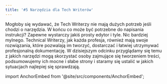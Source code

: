 ```yaml
---
title: '#5 Narzędzia dla Tech Writerów'
---
```


Mogłoby się wydawać, że Tech Writerzy nie mają dużych potrzeb jeśli chodzi o
narzędzia. W końcu co może być potrzebne do napisania instrukcji? Zapewne
wystarczy jakiś prosty edytor i tyle. Nic bardziej mylnego. Technical Writerzy,
jak każda profesja, również mają swoje rozwiązania, które pozwalają im tworzyć,
dostarczać i łatwiej utrzymywać profesjonalną dokumentację. W dzisiejszym
odcinku przyglądamy się temu z jakich narzędzi mogą skorzystać osoby zajmujące
się tworzeniem treści, podsumowujemy ich mocne i słabe strony i staramy się
ustalić w jakich sytuacjach najlepiej się sprawdzają.

import AnchorEmbed from '@site/src/components/AnchorEmbed';

<AnchorEmbed episodeId="5-Narzdzia-dla-Tech-Writerw-e4murr/a-ajdbdd" />
